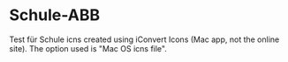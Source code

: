 # Schule-ABB
Test für Schule
icns created using iConvert Icons (Mac app, not the online site). The option used is "Mac OS icns file".
